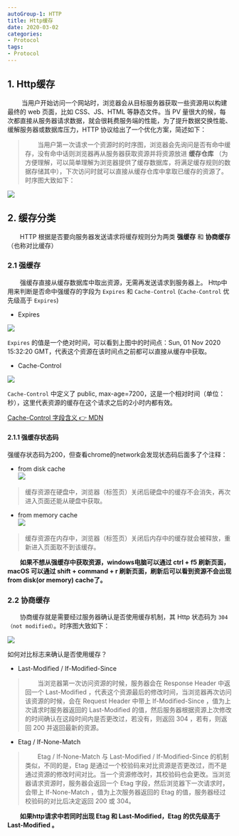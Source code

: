 ```yaml
---
autoGroup-1: HTTP
title: Http缓存
date: 2020-03-02
categories: 
- Protocol
tags:
- Protocol
---
```


## 1. Http缓存

&emsp;&emsp; 当用户开始访问一个网站时，浏览器会从目标服务器获取一些资源用以构建最终的 web 页面，比如 CSS、JS、HTML 等静态文件。当 PV 量很大的候，每次都直接从服务器请求数据，就会很耗费服务端的性能，为了提升数据交换性能、缓解服务器或数据库压力，HTTP 协议给出了一个优化方案，简述如下：   

> &emsp;&emsp;当用户第一次请求一个资源时的时序图，浏览器会先询问是否有命中缓存，没有命中话则浏览器再从服务器获取资源并将资源放进 **缓存仓库** （为方便理解，可以简单理解为浏览器提供了缓存数据库，将满足缓存规则的数据存储其中），下次访问时就可以直接从缓存仓库中拿取已缓存的资源了。时序图大致如下：

![](https://tva1.sinaimg.cn/large/0081Kckwly1gk9x9unlxpj30m80ce3yl.jpg)

## 2. 缓存分类
&emsp;&emsp;HTTP 根据是否要向服务器发送请求将缓存规则分为两类 **强缓存** 和 **协商缓存** （也称对比缓存）

### 2.1 强缓存
&emsp;&emsp;强缓存直接从缓存数据库中取出资源，无需再发送请求到服务器上。
Http中用来判断是否命中强缓存的字段为 `Expires` 和 `Cache-Control` (`Cache-Control` 优先级高于 `Expires`)   

+ Expires 

![](https://tva1.sinaimg.cn/large/0081Kckwly1gka2iu0vrgj30m80c5gno.jpg)

`Expires` 的值是一个绝对时间，可以看到上图中的时间点：Sun, 01 Nov 2020 15:32:20 GMT，代表这个资源在该时间点之前都可以直接从缓存中获取。  

+ Cache-Control

![](https://tva1.sinaimg.cn/large/0081Kckwly1gka2j30n2uj30m80c50us.jpg)

`Cache-Control` 中定义了 public, max-age=7200，这是一个相对时间（单位：秒），这里代表资源的缓存在这个请求之后的2小时内都有效。

[Cache-Control 字段含义 👉 MDN](https://developer.mozilla.org/zh-CN/docs/Web/HTTP/Headers/Cache-Control)

#### 2.1.1 强缓存状态码
强缓存状态码为200，但查看chrome的network会发现状态码后面多了个注释：

+ from disk cache   
![](https://tva1.sinaimg.cn/large/0081Kckwly1gka2mv5uzwj30m804dmxr.jpg)   

> 缓存资源在硬盘中，浏览器（标签页）关闭后硬盘中的缓存不会消失，再次进入页面还能从硬盘中获取。

+ from memory cache   
![](https://tva1.sinaimg.cn/large/0081Kckwly1gka2mithu1j30m804d0ta.jpg)
   
> 缓存资源在内存中，浏览器（标签页）关闭后内存中的缓存就会被释放，重新进入页面取不到该缓存。
   
   
**&emsp;&emsp;如果不想从强缓存中获取资源，windows电脑可以通过 ctrl + f5 刷新页面，macOS 可以通过 shift + command + r 刷新页面，刷新后可以看到资源不会出现 from disk(or memory) cache了。**

### 2.2 协商缓存

&emsp;&emsp;协商缓存就是需要经过服务器确认是否使用缓存机制，其 Http 状态码为 `304 （not modified）`。时序图大致如下：

![](https://tva1.sinaimg.cn/large/0081Kckwly1gka3r8sowzj30m80asaa3.jpg)

   
如何对比标志来确认是否使用缓存？   
+ Last-Modified / If-Modified-Since   
> &emsp;&emsp;当浏览器第一次访问资源的时候，服务器会在 Response Header 中返回一个 Last-Modified ，代表这个资源最后的修改时间，当浏览器再次访问该资源的时候，会在 Request Header 中带上 If-Modified-Since ，值为上次请求时服务器返回的 Last-Modified 的值，然后服务器根据资源上次修改的时间确认在这段时间内是否更改过，若没有，则返回 304 ，若有，则返回 200 并返回最新的资源。

+ Etag / If-None-Match     
> &emsp;&emsp;Etag / If-None-Match 与 Last-Modified / If-Modified-Since 的机制类似，不同的是，Etag 是通过一个校验码来对比资源是否更改过，而不是通过资源的修改时间对比。当一个资源修改时，其校验码也会更改。当浏览器请求资源时，服务器会返回一个 Etag 字段，然后浏览器下一次请求时，会带上 If-None-Match ，值为上次服务器返回的 Etag 的值，服务器经过校验码的对比后决定返回 200 或 304。
   

**&emsp;&emsp;如果http请求中若同时出现 Etag 和 Last-Modified，Etag 的优先级高于 Last-Modified 。**


